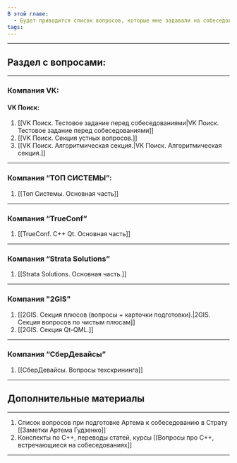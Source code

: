 ```yaml
---
В этой главе:
  - Будет приводится список вопросов, которые мне задавали на собеседованиях в тех или иных компаниях
tags:
---
```


---
## Раздел с вопросами:
---
### Компания VK:
#### VK Поиск:
1. [[VK Поиск. Тестовое задание перед собеседованиями|VK Поиск. Тестовое задание перед собеседованиями]]
2. [[VK Поиск. Секция устных вопросов.]]
3. [[VK Поиск. Алгоритмическая секция.|VK Поиск. Алгоритмическая секция.]]
---
### Компания “ТОП СИСТЕМЫ”:
1. [[Топ Системы. Основная часть]]

---
### Компания “TrueConf”
1. [[TrueConf. C++ Qt. Основная часть]]

---
### Компания “Strata Solutions”
1. [[Strata Solutions. Основная часть.]] 

---
### Компания "2GIS"
1. [[2GIS. Секция плюсов (вопросы + карточки подготовки).|2GIS. Секция вопросов по чистым плюсам]]
2. [[2GIS. Секция Qt-QML.]]
---
### Компания “СберДевайсы”
1. [[СберДевайсы. Вопросы техскрининга]]
---
## Дополнительные материалы
---
1. Список вопросов при подготовке Артема к собеседованию в Страту
	 [[Заметки Артема Гудзенко]]
2. Конспекты по C++, переводы статей, курсы
	 [[Вопросы про C++, встречающиеся на собеседованиях]]
---
